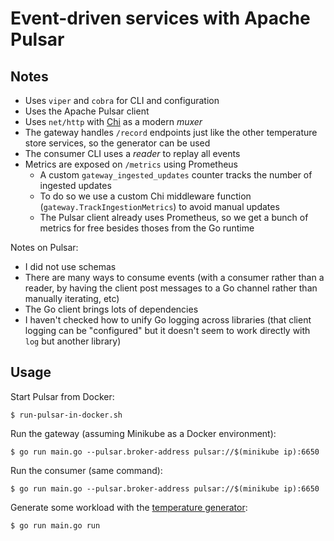 # Event-driven services with Apache Pulsar

## Notes

- Uses `viper` and `cobra` for CLI and configuration
- Uses the Apache Pulsar client
- Uses `net/http` with [Chi](github.com/go-chi/chi) as a modern *muxer*
- The gateway handles `/record` endpoints just like the other temperature store services, so the generator can be used
- The consumer CLI uses a _reader_ to replay all events
- Metrics are exposed on `/metrics` using Prometheus
  - A custom `gateway_ingested_updates` counter tracks the number of ingested updates
  - To do so we use a custom Chi middleware function (`gateway.TrackIngestionMetrics`) to avoid manual updates
  - The Pulsar client already uses Prometheus, so we get a bunch of metrics for free besides thoses from the Go runtime 

Notes on Pulsar:
- I did not use schemas
- There are many ways to consume events (with a consumer rather than a reader, by having the client post messages to a Go channel rather than manually iterating, etc)
- The Go client brings lots of dependencies
- I haven't checked how to unify Go logging across libraries (that client logging can be "configured" but it doesn't seem to work directly with `log` but another library)

## Usage

Start Pulsar from Docker:

    $ run-pulsar-in-docker.sh

Run the gateway (assuming Minikube as a Docker environment):

    $ go run main.go --pulsar.broker-address pulsar://$(minikube ip):6650

Run the consumer (same command):

    $ go run main.go --pulsar.broker-address pulsar://$(minikube ip):6650

Generate some workload with the [temperature generator](../temperature-generator):

    $ go run main.go run